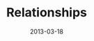 ---
layout: media
category: media
title: "Relationships"
date: 2013-03-18
description: "South Africa initiative update, March 2013"
tag: 
 - south-africa
 - game-change
 - relationship
 - grace-bible-church
 - topsy
 - trip
yt-embed-url: ""
video: "http://s3.amazonaws.com/crossroads-media/other-media/video/031316_southafrica.mp4"
video-poster: "http://s3.amazonaws.com/crossroads-media/images/southafrica_update.jpg"
---